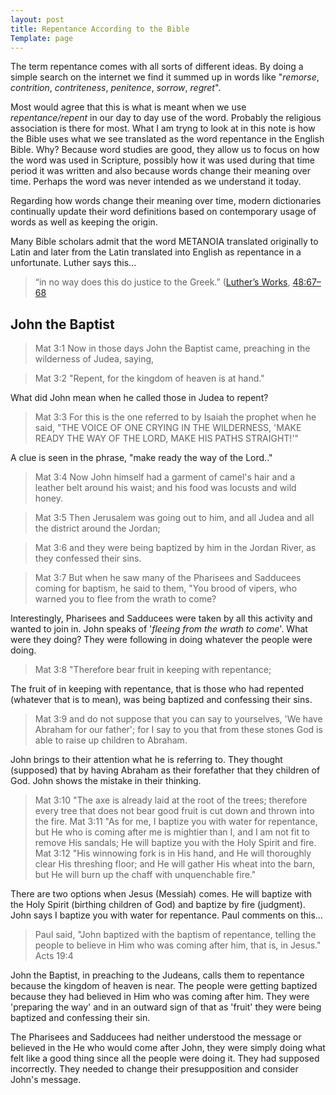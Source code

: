 ```yaml
---
layout: post
title: Repentance According to the Bible
Template: page
---
```


The term repentance comes with all sorts of different ideas. By doing a simple search on the internet we find it summed up in words like "*remorse*, *contrition*, *contriteness*, *penitence*, *sorrow*, *regret*".

Most would agree that this is what is meant when we use *repentance/repent* in our day to day use of the word. Probably the religious association is there for most.
What I am tryng to look at in this note is how the Bible uses what we see translated as the word repentance in the English Bible. Why? Because word studies are good, they allow us to focus on how the word was used in Scripture, possibly how it was used during that time period it was written and also because words change their meaning over time. Perhaps the word was never intended as we understand it today.

Regarding how words change their meaning over time, modern dictionaries continually update their word definitions based on contemporary usage of words as well as keeping the origin.

Many Bible scholars admit that the word METANOIA translated originally to Latin and later from the Latin translated into English as repentance in a unfortunate.
Luther says this...

> “in no way does this do justice to the Greek.” ([Luther’s Works](https://www.logos.com/product/15485/luthers-works?utm_source=blog.logos.com&utm_medium=blog&utm_content=didyouknowluthers95&utm_campaign=promo-reformation500), [48:67–68](https://ref.ly/logosres/lw48?ref=VolumePage.V+48%2c+p+67&off=1189)

## John the Baptist

> Mat 3:1  Now in those days John the Baptist came, preaching in the wilderness of Judea, saying,

> Mat 3:2  "Repent, for the kingdom of heaven is at hand."

What did John mean when he called those in Judea to repent?

> Mat 3:3  For this is the one referred to by Isaiah the prophet when he said, "THE VOICE OF ONE CRYING IN THE WILDERNESS, 'MAKE READY THE WAY OF THE LORD, MAKE HIS PATHS STRAIGHT!'"

A clue is seen in the phrase, "make ready the way of the Lord.."

> Mat 3:4  Now John himself had a garment of camel's hair and a leather belt around his waist; and his food was locusts and wild honey.

> Mat 3:5  Then Jerusalem was going out to him, and all Judea and all the district around the Jordan;

> Mat 3:6  and they were being baptized by him in the Jordan River, as they confessed their sins.

> Mat 3:7  But when he saw many of the Pharisees and Sadducees coming for baptism, he said to them, "You brood of vipers, who warned you to flee from the wrath to come?

Interestingly, Pharisees and Sadducees were taken by all this activity and wanted to join in. John speaks of '*fleeing from the wrath to come*'. What were they doing? They were following in doing whatever the people were doing.

> Mat 3:8  "Therefore bear fruit in keeping with repentance;

The fruit of in keeping with repentance, that is those who had repented (whatever that is to mean), was being baptized and confessing their sins.

> Mat 3:9  and do not suppose that you can say to yourselves, 'We have Abraham for our father'; for I say to you that from these stones God is able to raise up children to Abraham.

John brings to their attention what he is referring to. They thought (supposed) that by having Abraham as their forefather that they children of God. John shows the mistake in their thinking.

> Mat 3:10  "The axe is already laid at the root of the trees; therefore every tree that does not bear good fruit is cut down and thrown into the fire.
> Mat 3:11  "As for me, I baptize you with water for repentance, but He who is coming after me is mightier than I, and I am not fit to remove His sandals; He will baptize you with the Holy Spirit and fire.
> Mat 3:12  "His winnowing fork is in His hand, and He will thoroughly clear His threshing floor; and He will gather His wheat into the barn, but He will burn up the chaff with unquenchable fire."

There are two options when Jesus (Messiah) comes. He will baptize with the Holy Spirit (birthing children of God) and baptize by fire (judgment). John says I baptize you with water for repentance. Paul comments on this...

> Paul said, "John baptized with the baptism of repentance, telling the people to believe in Him who was coming after him, that is, in Jesus." Acts 19:4

John the Baptist, in preaching to the Judeans, calls them to repentance because the kingdom of heaven is near. The people were getting baptized because they had believed in Him who was coming after him. They were 'preparing the way' and in an outward sign of that as 'fruit' they were being baptized and confessing their sin.

The Pharisees and Sadducees had neither understood the message or believed in the He who would come after John, they were simply doing what felt like a good thing since all the people were doing it. They had supposed incorrectly. They needed to change their presupposition and consider John's message.